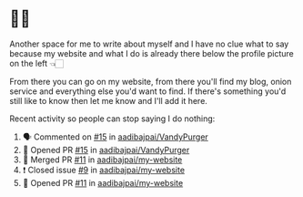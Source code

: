 # 👋🏻
<!--
**aadibajpai/aadibajpai** is a ✨ _special_ ✨ repository because its `README.md` (this file) appears on your GitHub profile.
-->
Another space for me to write about myself and I have no clue what to say because my website and what I do is already there below the profile picture on the left 👈🏻

From there you can go on my website, from there you'll find my blog, onion service and everything else you'd want to find.
If there's something you'd still like to know then let me know and I'll add it here.

Recent activity so people can stop saying I do nothing:
<!--START_SECTION:activity-->
1. 🗣 Commented on [#15](https://github.com//aadibajpai/VandyPurger/issues/15) in [aadibajpai/VandyPurger](https://github.com//aadibajpai/VandyPurger)
2. 💪 Opened PR [#15](https://github.com//aadibajpai/VandyPurger/pull/15) in [aadibajpai/VandyPurger](https://github.com//aadibajpai/VandyPurger)
3. 🎉 Merged PR [#11](https://github.com//aadibajpai/my-website/pull/11) in [aadibajpai/my-website](https://github.com//aadibajpai/my-website)
4. ❗️ Closed issue [#9](https://github.com//aadibajpai/my-website/issues/9) in [aadibajpai/my-website](https://github.com//aadibajpai/my-website)
5. 💪 Opened PR [#11](https://github.com//aadibajpai/my-website/pull/11) in [aadibajpai/my-website](https://github.com//aadibajpai/my-website)
<!--END_SECTION:activity-->
